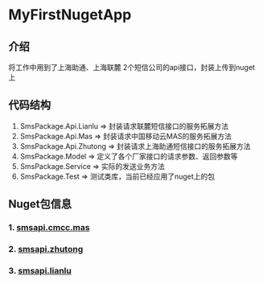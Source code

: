 # MyFirstNugetApp

## 介绍
将工作中用到了上海助通、上海联麓 2个短信公司的api接口，封装上传到nuget上


## 代码结构
1. SmsPackage.Api.Lianlu  => 封装请求联麓短信接口的服务拓展方法
2. SmsPackage.Api.Mas     => 封装请求中国移动云MAS的服务拓展方法
3. SmsPackage.Api.Zhutong => 封装请求上海助通短信接口的服务拓展方法
4. SmsPackage.Model       => 定义了各个厂家接口的请求参数、返回参数等
5. SmsPackage.Service     => 实际的发送业务方法
6. SmsPackage.Test        => 测试类库，当前已经应用了nuget上的包

## Nuget包信息
### 1. [smsapi.cmcc.mas](https://www.nuget.org/packages/smsapi.cmcc.mas/)
### 2. [smsapi.zhutong](https://www.nuget.org/packages/smsapi.zhutong/)
### 3. [smsapi.lianlu](https://www.nuget.org/packages/smsapi.lianlu/)